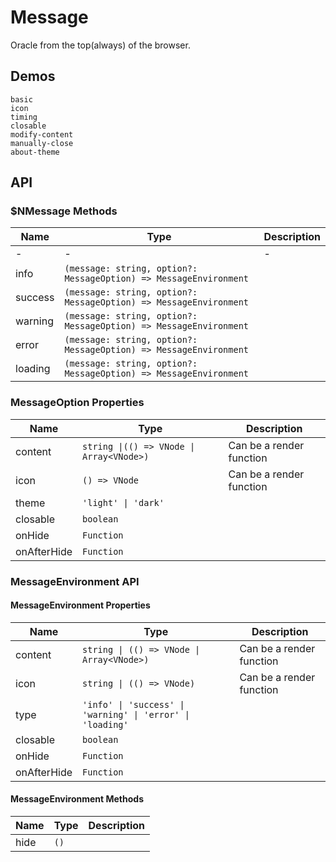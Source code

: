 # Message
Oracle from the top(always) of the browser.
## Demos
```demo
basic
icon
timing
closable
modify-content
manually-close
about-theme
```
## API
### $NMessage Methods
|Name|Type|Description|
|-|-|-|
|-|-|-|
|info|`(message: string, option?: MessageOption) => MessageEnvironment`||
|success|`(message: string, option?: MessageOption) => MessageEnvironment`||
|warning|`(message: string, option?: MessageOption) => MessageEnvironment`||
|error|`(message: string, option?: MessageOption) => MessageEnvironment`||
|loading|`(message: string, option?: MessageOption) => MessageEnvironment`||

### MessageOption Properties
|Name|Type|Description|
|-|-|-|
|content|`string \|(() => VNode \| Array<VNode>)`|Can be a render function|
|icon|`() => VNode`|Can be a render function|
|theme|`'light' \| 'dark'`||
|closable|`boolean`||
|onHide|`Function`||
|onAfterHide|`Function`||

### MessageEnvironment API
#### MessageEnvironment Properties
|Name|Type|Description|
|-|-|-|
|content|`string \| (() => VNode \| Array<VNode>)`|Can be a render function|
|icon|`string \| (() => VNode)`|Can be a render function|
|type|`'info' \| 'success' \| 'warning' \| 'error' \| 'loading'`||
|closable|`boolean`||
|onHide|`Function`||
|onAfterHide|`Function`||

#### MessageEnvironment Methods
|Name|Type|Description|
|-|-|-|
|hide|`()`||
